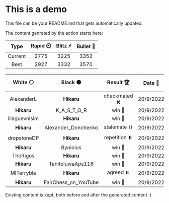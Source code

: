 # This is a demo

This file can be your README.md that gets automatically updated.

The content genrated by the action starts here:

<!--START_SECTION:chessStats-->
<!-- Automatically generated with https://github.com/Balastrong/chess-stats-action -->

| Type | Rapid ⏲️ | Blitz ⚡ | Bullet 🔫 |
|:---:|:---:|:---:|:---:|
| Current | 2775 | 3225 | 3352 |
| Best | 2927 | 3332 | 3570 |

| White ⚪ | Black ⚫ | Result 🏆 | Date 📅 | Position 🗺️ | Type 🕕 |
|:---:|:---:|:---:|:---:|:---:|:---:|
| AlexanderL | **Hikaru** | checkmated ❌ | 20/9/2022 | <a href="http://www.ee.unb.ca/cgi-bin/tervo/fen.pl?select=4r1k1/1R4Qp/2p1q1p1/2Pn4/8/4P1P1/5P1P/5BK1 b - -">Link</a> | Blitz |
| **Hikaru** | K_A_S_T_O_R | win 🥇 | 20/9/2022 | <a href="http://www.ee.unb.ca/cgi-bin/tervo/fen.pl?select=3rb3/1Nn1qpk1/R1p2bp1/1pB1p2p/1P2P2P/2P3PB/5P1K/Q7 b - -">Link</a> | Blitz |
| iliaguevnisim | **Hikaru** | win 🥇 | 20/9/2022 | <a href="http://www.ee.unb.ca/cgi-bin/tervo/fen.pl?select=r4Nk1/1p6/3p3p/p2P3n/P5p1/6b1/1P4BK/2R5 w - -">Link</a> | Blitz |
| **Hikaru** | Alexander_Donchenko | stalemate ⏸️ | 20/9/2022 | <a href="http://www.ee.unb.ca/cgi-bin/tervo/fen.pl?select=7k/4PQ2/8/8/8/7N/6K1/8 b - -">Link</a> | Blitz |
| dropstoneDP | **Hikaru** | repetition ⏸️ | 20/9/2022 | <a href="http://www.ee.unb.ca/cgi-bin/tervo/fen.pl?select=r6k/r7/8/1p1Q4/p4P2/1P4PK/8/8 w - -">Link</a> | Blitz |
| **Hikaru** | Byniolus | win 🥇 | 20/9/2022 | <a href="http://www.ee.unb.ca/cgi-bin/tervo/fen.pl?select=8/1k2P3/2p2P1p/3p3P/3P4/pK1P4/8/6r1 b - -">Link</a> | Blitz |
| TheRigos | **Hikaru** | win 🥇 | 20/9/2022 | <a href="http://www.ee.unb.ca/cgi-bin/tervo/fen.pl?select=5k2/Np5p/2p1n1p1/8/2Pb4/6P1/P4KBP/8 w - -">Link</a> | Blitz |
| **Hikaru** | TanitoluwaAps116 | win 🥇 | 20/9/2022 | <a href="http://www.ee.unb.ca/cgi-bin/tervo/fen.pl?select=4r1k1/pp6/5Np1/7p/1qPQ4/6PP/P1R2P2/6K1 b - -">Link</a> | Blitz |
| MITerryble | **Hikaru** | agreed ⏸️ | 20/9/2022 | <a href="http://www.ee.unb.ca/cgi-bin/tervo/fen.pl?select=rnbqkbnr/pppppppp/8/8/8/8/PPPPPPPP/RNBQKBNR w KQkq -">Link</a> | Blitz |
| **Hikaru** | FairChess_on_YouTube | win 🥇 | 20/9/2022 | <a href="http://www.ee.unb.ca/cgi-bin/tervo/fen.pl?select=7Q/8/8/3B4/4P1K1/5PP1/6Q1/5k2 b - -">Link</a> | Blitz |

<!--END_SECTION:chessStats-->

Existing content is kept, both before and after the generated content :)
